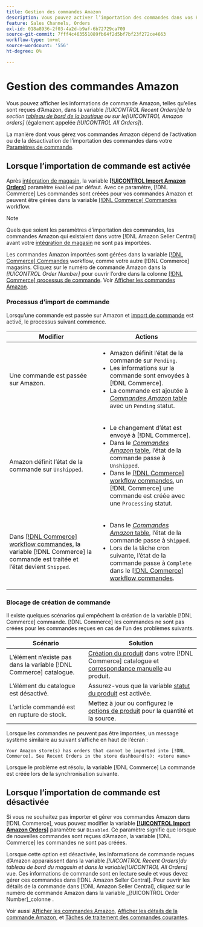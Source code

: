 ```yaml
---
title: Gestion des commandes Amazon
description: Vous pouvez activer l’importation des commandes dans vos Paramètres de commande afin de gérer plus facilement vos commandes Amazon depuis votre administrateur Commerce.
feature: Sales Channels, Orders
exl-id: 018a8936-2f03-4a2d-b9af-6b72729ca709
source-git-commit: 7fff4c463551089fb64f2d5bf7bf23f272ce4663
workflow-type: tm+mt
source-wordcount: '556'
ht-degree: 0%

---
```


# Gestion des commandes Amazon

Vous pouvez afficher les informations de commande Amazon, telles qu’elles sont reçues d’Amazon, dans la variable _[!UICONTROL Recent Orders]_de la section [tableau de bord de la boutique](./amazon-store-dashboard.md) ou sur le_[!UICONTROL Amazon orders]_ (également appelée _[!UICONTROL All Orders]_).

La manière dont vous gérez vos commandes Amazon dépend de l’activation ou de la désactivation de l’importation des commandes dans votre [Paramètres de commande](./order-settings.md#configure-order-settings).

## Lorsque l’importation de commande est activée

Après [intégration de magasin](./store-integration.md), la variable [**[!UICONTROL Import Amazon Orders]**](./order-settings.md#configure-order-settings) paramètre `Enabled` par défaut. Avec ce paramètre, [!DNL Commerce] Les commandes sont créées pour vos commandes Amazon et peuvent être gérées dans la variable [[!DNL Commerce] Commandes](https://experienceleague.adobe.com/docs/commerce-admin/stores-sales/order-management/orders/orders.html) workflow.

>[!NOTE]
>
>Quels que soient les paramètres d’importation des commandes, les commandes Amazon qui existaient dans votre [!DNL Amazon Seller Central] avant votre [intégration de magasin](./store-integration.md) ne sont pas importées.

Les commandes Amazon importées sont gérées dans la variable [[!DNL Commerce] Commandes](https://experienceleague.adobe.com/docs/commerce-admin/stores-sales/order-management/orders/orders.html) workflow, comme votre autre [!DNL Commerce] magasins. Cliquez sur le numéro de commande Amazon dans la *[!UICONTROL Order Number]* pour ouvrir l’ordre dans la colonne [[!DNL Commerce] processus de commande](https://experienceleague.adobe.com/docs/commerce-admin/stores-sales/order-management/orders/order-processing.html#process-an-order#order-view-descriptions). Voir [Afficher les commandes Amazon](./amazon-orders-all.md).

### Processus d’import de commande

Lorsqu’une commande est passée sur Amazon et [import de commande](./order-settings.md) est activé, le processus suivant commence.

| Modifier | Actions |
|----------------------------------------------------------------------------------------------------------------------------------------------------------------------------------------------------------------------------|------------------------------------------------------------------------------------------------------------------------------------------------------------------------------------------------------------------------------------------------------------------------------------------------------------------------------------------------------------------------------------------------------------------|
| Une commande est passée sur Amazon. | <ul><li>Amazon définit l’état de la commande sur `Pending`.</li><li>Les informations sur la commande sont envoyées à [!DNL Commerce].</li><li>La commande est ajoutée à [_Commandes Amazon_ table](./amazon-orders-all.md) avec un `Pending` statut.</li></ul> |
| Amazon définit l’état de la commande sur `Unshipped`. | <ul><li>Le changement d’état est envoyé à [!DNL Commerce].</li><li>Dans le [_Commandes Amazon_ table](./amazon-orders-all.md), l’état de la commande passe à `Unshipped`.</li><li>Dans le [[!DNL Commerce] workflow commandes](https://experienceleague.adobe.com/docs/commerce-admin/stores-sales/order-management/orders/orders.html), un [!DNL Commerce] une commande est créée avec une `Processing` statut.</li></ul> |
| Dans [[!DNL Commerce] workflow commandes](https://experienceleague.adobe.com/docs/commerce-admin/stores-sales/order-management/orders/orders.html), la variable [!DNL Commerce] la commande est traitée et l’état devient `Shipped`. | <ul><li>Dans le [_Commandes Amazon_ table](./amazon-orders-all.md), l’état de la commande passe à `Shipped`.</li><li>Lors de la tâche cron suivante, l’état de la commande passe à `Complete` dans le [[!DNL Commerce] workflow commandes](https://experienceleague.adobe.com/docs/commerce-admin/stores-sales/order-management/orders/orders.html).</li></ul> |

### Blocage de création de commande

Il existe quelques scénarios qui empêchent la création de la variable [!DNL Commerce] commande. [!DNL Commerce] les commandes ne sont pas créées pour les commandes reçues en cas de l’un des problèmes suivants.

| Scénario | Solution |
|---------------------------------------------------------|----------------------------------------------------------------------------------------------------------------------------------------------------------------------------------|
| L’élément n’existe pas dans la variable [!DNL Commerce] catalogue. | [Création du produit](./creating-assigning-catalog-products.md) dans votre [!DNL Commerce] catalogue et [correspondance manuelle](./creating-assigning-catalog-products.md) au produit. |
| L’élément du catalogue est désactivé. | Assurez-vous que la variable [statut du produit](https://experienceleague.adobe.com/docs/commerce-admin/inventory/configuration/product-options.html) est activée. |
| L’article commandé est en rupture de stock. | Mettez à jour ou configurez le [options de produit](https://experienceleague.adobe.com/docs/commerce-admin/inventory/configuration/product-options.html) pour la quantité et la source. |

Lorsque les commandes ne peuvent pas être importées, un message système similaire au suivant s’affiche en haut de l’écran :

`Your Amazon store(s) has orders that cannot be imported into [!DNL Commerce]. See Recent Orders in the store dashboard(s): <store name>`

Lorsque le problème est résolu, la variable [!DNL Commerce] La commande est créée lors de la synchronisation suivante.

## Lorsque l’importation de commande est désactivée

Si vous ne souhaitez pas importer et gérer vos commandes Amazon dans [!DNL Commerce], vous pouvez modifier la variable [**[!UICONTROL Import Amazon Orders]**](./order-settings.md#configure-order-settings) paramètre sur `Disabled`. Ce paramètre signifie que lorsque de nouvelles commandes sont reçues d’Amazon, la variable [!DNL Commerce] les commandes ne sont pas créées.

Lorsque cette option est désactivée, les informations de commande reçues d’Amazon apparaissent dans la variable _[!UICONTROL Recent Orders]_du tableau de bord du magasin et dans la variable_[!UICONTROL All Orders]_ vue. Ces informations de commande sont en lecture seule et vous devez gérer ces commandes dans [!DNL Amazon Seller Central]. Pour ouvrir les détails de la commande dans [!DNL Amazon Seller Central], cliquez sur le numéro de commande Amazon dans la variable _[!UICONTROL Order Number]_colonne .

Voir aussi [Afficher les commandes Amazon](./amazon-orders-all.md), [Afficher les détails de la commande Amazon](./amazon-order-details.md), et [Tâches de traitement des commandes courantes](./common-order-processing.md).
